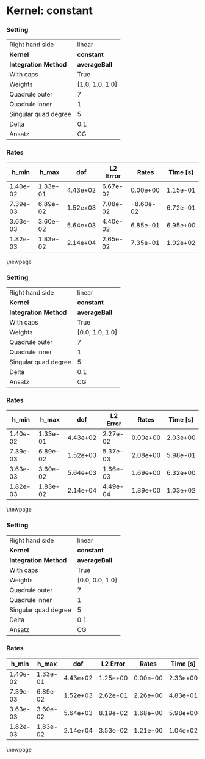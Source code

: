 # Kernel: constant
### Setting
| | |
| --- | --- |
| Right hand side | linear |
| **Kernel** | **constant** |
| **Integration Method** | **averageBall** |
| With caps | True |
| Weights | [1.0, 1.0, 1.0] |
| Quadrule outer | 7 |
| Quadrule inner | 1 |
| Singular quad degree | 5 |
| Delta | 0.1 |
| Ansatz | CG |
### Rates
| h_min| h_max| dof| L2 Error| Rates| Time [s]| 
|---|---|---|---|---|---|
| 1.40e-02 | 1.33e-01 | 4.43e+02 | 6.67e-02 | 0.00e+00 | 1.15e-01 |
| 7.39e-03 | 6.89e-02 | 1.52e+03 | 7.08e-02 | -8.60e-02 | 6.72e-01 |
| 3.63e-03 | 3.60e-02 | 5.64e+03 | 4.40e-02 | 6.85e-01 | 6.95e+00 |
| 1.82e-03 | 1.83e-02 | 2.14e+04 | 2.65e-02 | 7.35e-01 | 1.02e+02 |
\newpage 
### Setting
| | |
| --- | --- |
| Right hand side | linear |
| **Kernel** | **constant** |
| **Integration Method** | **averageBall** |
| With caps | True |
| Weights | [0.0, 1.0, 1.0] |
| Quadrule outer | 7 |
| Quadrule inner | 1 |
| Singular quad degree | 5 |
| Delta | 0.1 |
| Ansatz | CG |
### Rates
| h_min| h_max| dof| L2 Error| Rates| Time [s]| 
|---|---|---|---|---|---|
| 1.40e-02 | 1.33e-01 | 4.43e+02 | 2.27e-02 | 0.00e+00 | 2.03e+00 |
| 7.39e-03 | 6.89e-02 | 1.52e+03 | 5.37e-03 | 2.08e+00 | 5.98e-01 |
| 3.63e-03 | 3.60e-02 | 5.64e+03 | 1.66e-03 | 1.69e+00 | 6.32e+00 |
| 1.82e-03 | 1.83e-02 | 2.14e+04 | 4.49e-04 | 1.89e+00 | 1.03e+02 |
\newpage 
### Setting
| | |
| --- | --- |
| Right hand side | linear |
| **Kernel** | **constant** |
| **Integration Method** | **averageBall** |
| With caps | True |
| Weights | [0.0, 0.0, 1.0] |
| Quadrule outer | 7 |
| Quadrule inner | 1 |
| Singular quad degree | 5 |
| Delta | 0.1 |
| Ansatz | CG |
### Rates
| h_min| h_max| dof| L2 Error| Rates| Time [s]| 
|---|---|---|---|---|---|
| 1.40e-02 | 1.33e-01 | 4.43e+02 | 1.25e+00 | 0.00e+00 | 2.33e+00 |
| 7.39e-03 | 6.89e-02 | 1.52e+03 | 2.62e-01 | 2.26e+00 | 4.83e-01 |
| 3.63e-03 | 3.60e-02 | 5.64e+03 | 8.19e-02 | 1.68e+00 | 5.98e+00 |
| 1.82e-03 | 1.83e-02 | 2.14e+04 | 3.53e-02 | 1.21e+00 | 1.04e+02 |
\newpage 
